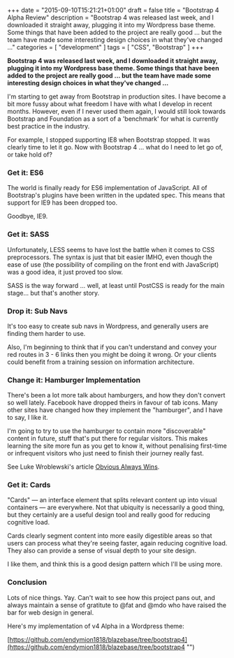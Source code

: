 +++
date = "2015-09-10T15:21:21+01:00"
draft = false
title = "Bootstrap 4 Alpha Review"
description = "Bootstrap 4 was released last week, and I downloaded it straight away, plugging it into my Wordpress base theme. Some things that have been added to the project are really good ... but the team have made some interesting design choices in what they've changed ..."
categories = [
  "development"
]
tags = [ 
    "CSS",
    "Bootstrap" 
]
+++

**Bootstrap 4 was released last week, and I downloaded it straight away, plugging it into my Wordpress base theme. Some things that have been added to the project are really good ... but the team have made some interesting design choices in what they've changed ...**

I'm starting to get away from Bootstrap in production sites. I have become a bit more fussy about what freedom I have with what I develop in recent months. However, even if I never used them again, I would still look towards Bootstrap and Foundation as a sort of a 'benchmark' for what is currently best practice in the industry.

For example, I stopped supporting IE8 when Bootstrap stopped. It was clearly time to let it go. Now with Bootstrap 4 ... what do I need to let go of, or take hold of?

### Get it: ES6

The world is finally ready for ES6 implementation of JavaScript. All of Bootstrap's plugins have been written in the updated spec. This means that support for IE9 has been dropped too.

Goodbye, IE9.

### Get it: SASS

Unfortunately, LESS seems to have lost the battle when it comes to CSS preprocessors. The syntax is just that bit easier IMHO, even though the ease of use (the possibility of compiling on the front end with JavaScript) was a good idea, it just proved too slow.

SASS is the way forward ... well, at least until PostCSS is ready for the main stage... but that's another story.

### Drop it: Sub Navs

It's too easy to create sub navs in Wordpress, and generally users are finding them harder to use.

Also, I'm beginning to think that if you can't understand and convey your red routes in 3 - 6 links then you might be doing it wrong. Or your clients could benefit from a training session on information architecture.

### Change it: Hamburger Implementation

There's been a lot more talk about hamburgers, and how they don't convert so well lately. Facebook have dropped theirs in favour of tab icons. Many other sites have changed how they implement the "hamburger", and I have to say, I like it.

I'm going to try to use the hamburger to contain more "discoverable" content in future, stuff that's put there for regular visitors. This makes learning the site more fun as you get to know it, without penalising first-time or infrequent visitors who just need to finish their journey really fast.

See Luke Wroblewski's article [Obvious Always Wins](http://www.lukew.com/ff/entry.asp?1945 "LukeW: Obvious Always Wins").

### Get it: Cards

"Cards" — an interface element that splits relevant content up into visual containers — are everywhere. Not that ubiquity is necessarily a good thing, but they certainly are a useful design tool and really good for reducing cognitive load.

Cards clearly segment content into more easily digestible areas so that users can process what they're seeing faster, again reducing cognitive load. They also can provide a sense of visual depth to your site design.

I like them, and think this is a good design pattern which I'll be using more.

### Conclusion

Lots of nice things. Yay. Can't wait to see how this project pans out, and always maintain a sense of gratitute to @fat and @mdo who have raised the bar for web design in general.

Here's my implementation of v4 Alpha in a Wordpress theme:

[https://github.com/endymion1818/blazebase/tree/bootstrap4](https://github.com/endymion1818/blazebase/tree/bootstrap4 "")
